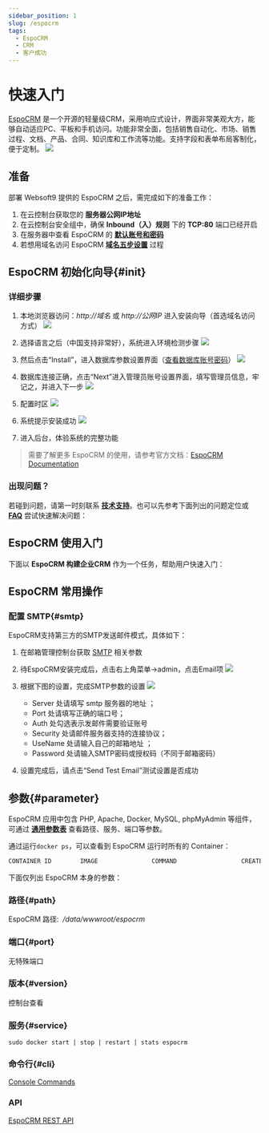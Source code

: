 ```yaml
---
sidebar_position: 1
slug: /espocrm
tags:
  - EspoCRM
  - CRM
  - 客户成功
---
```


# 快速入门

[EspoCRM](https://www.espocrm.com/demo/) 是一个开源的轻量级CRM，采用响应式设计，界面非常美观大方，能够自动适应PC、平板和手机访问。功能非常全面，包括销售自动化、市场、销售过程、文档、产品、合同、知识库和工作流等功能。支持字段和表单布局客制化，便于定制。
![](http://libs.websoft9.com/Websoft9/DocsPicture/en/espocrm/espocrm-gui-websoft9.jpg)


## 准备

部署 Websoft9 提供的 EspoCRM 之后，需完成如下的准备工作：

1. 在云控制台获取您的 **服务器公网IP地址** 
2. 在云控制台安全组中，确保 **Inbound（入）规则** 下的 **TCP:80** 端口已经开启
3. 在服务器中查看 EspoCRM 的 **[默认账号和密码](./user/credentials)**  
4. 若想用域名访问  EspoCRM **[域名五步设置](./administrator/domain_step)** 过程


## EspoCRM 初始化向导{#init}

### 详细步骤


1. 本地浏览器访问：*http://域名* 或 *http://公网IP* 进入安装向导（首选域名访问方式）
   ![](http://libs.websoft9.com/Websoft9/DocsPicture/zh/espocrm/espocrm-lan-websoft9.png)

2. 选择语言之后（中国支持非常好），系统进入环境检测步骤
   ![](http://libs.websoft9.com/Websoft9/DocsPicture/zh/espocrm/espocrm-check-websoft9.png)

3. 然后点击“Install”，进入数据库参数设置界面（[查看数据库账号密码](./user/credentials)）
   ![](http://libs.websoft9.com/Websoft9/DocsPicture/zh/espocrm/espocrm-dbconf-websoft9.png)

4. 数据库连接正确，点击“Next”进入管理员账号设置界面，填写管理员信息，牢记之，并进入下一步
   ![](http://libs.websoft9.com/Websoft9/DocsPicture/zh/espocrm/espocrm-adminconf-websoft9.png)

5. 配置时区
   ![](http://libs.websoft9.com/Websoft9/DocsPicture/zh/espocrm/espocrm-timeconf-websoft9.png)

6. 系统提示安装成功
   ![](http://libs.websoft9.com/Websoft9/DocsPicture/zh/espocrm/espocrm-login-websoft9.png)
7. 进入后台，体验系统的完整功能

> 需要了解更多 EspoCRM 的使用，请参考官方文档：[EspoCRM Documentation](https://www.espocrm.com/documentation/)


### 出现问题？

若碰到问题，请第一时刻联系 **[技术支持](./helpdesk)**。也可以先参考下面列出的问题定位或  **[FAQ](./faq#setup)** 尝试快速解决问题：


## EspoCRM 使用入门

下面以 **EspoCRM 构建企业CRM** 作为一个任务，帮助用户快速入门：


## EspoCRM 常用操作

### 配置 SMTP{#smtp}

EspoCRM支持第三方的SMTP发送邮件模式，具体如下：

1. 在邮箱管理控制台获取 [SMTP](./administrator/smtp) 相关参数
   
2. 待EspoCRM安装完成后，点击右上角菜单->admin，点击Email项
   ![](http://libs.websoft9.com/Websoft9/DocsPicture/zh/espocrm/espocrm-smtp-1-websoft9.png)

3. 根据下图的设置，完成SMTP参数的设置
   ![](http://libs.websoft9.com/Websoft9/DocsPicture/zh/espocrm/espocrm-smtp-2-websoft9.png)
	* Server 处请填写 smtp 服务器的地址 ；
	* Port 处请填写正确的端口号；
	* Auth 处勾选表示发邮件需要验证账号
	* Security 处请邮件服务器支持的连接协议；
	* UseName 处请输入自己的邮箱地址 ；
	* Password 处请输入SMTP密码或授权码（不同于邮箱密码）

4. 设置完成后，请点击“Send Test Email”测试设置是否成功

## 参数{#parameter}

EspoCRM 应用中包含 PHP, Apache, Docker, MySQL, phpMyAdmin 等组件，可通过 **[通用参数表](./administrator/parameter)** 查看路径、服务、端口等参数。 

通过运行`docker ps`，可以查看到 EspoCRM 运行时所有的 Container：

```bash
CONTAINER ID        IMAGE               COMMAND                  CREATED             STATUS              PORTS                                NAMES
```


下面仅列出 EspoCRM 本身的参数：

### 路径{#path}

EspoCRM 路径:  */data/wwwroot/espocrm*  

### 端口{#port}

无特殊端口


### 版本{#version}

控制台查看

### 服务{#service}

```shell
sudo docker start | stop | restart | stats espocrm
```

### 命令行{#cli}

[Console Commands](https://docs.espocrm.com/administration/commands/)

### API
[EspoCRM REST API](https://docs.espocrm.com/development/api/)

